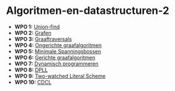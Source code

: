 # Algoritmen-en-datastructuren-2
 
* **WPO 1:** [Union-find](./H8%20-%20Union-find/WPO%201/opgave.pdf)
* **WPO 2:** [Grafen](./H9%20-%20Grafen/WPO%202/opgave.pdf)
* **WPO 3:** [Graaftraversals](./H10%20-%20Graaftraversals/WPO%203/opgave.pdf)
* **WPO 4:** [Ongerichte graafalgoritmen](./H11%20-%20Algoritmes%20voor%20ongerichte%20grafen/WPO%204/opgave.pdf)
* **WPO 5:** [Minimale Spanningsbossen](./H11%20-%20Algoritmes%20voor%20ongerichte%20grafen/WPO%205/opgave.pdf)
* **WPO 6:** [Gerichte graafalgoritmen](./H12%20-%20Algoritmes%20voor%20gerichte%20grafen/WPO%206/opgave.pdf)
* **WPO 7:** [Dynamisch programmeren](./H13%20-%20Dynamisch%20programmeren/WPO%207/opgave.pdf)
* **WPO 8:** [DPLL](./H19%20-%20CDCL/WPO%208/opgave.pdf)
* **WPO 9:** [Two-watched Literal Scheme](./H19%20-%20CDCL/WPO%209/opgave.pdf)
* **WPO 10:** [CDCL](./H19%20-%20CDCL/WPO%2010/opgave.pdf)
